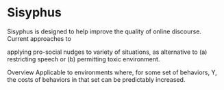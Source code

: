 # Sisyphus

Sisyphus is designed to help improve the quality of online discourse. Current approaches to 

applying pro-social nudges to variety of situations, as alternative to (a) restricting speech or (b) permitting toxic environment.

Overview
Applicable to environments where, for some set of behaviors, Y, the costs of behaviors in that set can be predictably increased.
